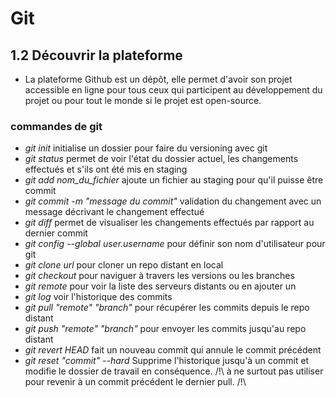 # Git

## 1.2 Découvrir la plateforme

* La plateforme Github est un dépôt, elle permet d'avoir son projet accessible en ligne pour tous ceux qui participent au développement du projet ou pour tout le monde si le projet est open-source.

 ### commandes de git
 
 * _git init_ initialise un dossier pour faire du versioning avec git 
 *  _git status_ permet de voir l'état du dossier actuel, les changements effectués et s'ils ont été mis en staging
 *  _git add nom_du_fichier_ ajoute un fichier au staging pour qu'il puisse être commit
 *  _git commit -m "message du commit"_ validation du changement avec un message décrivant le changement effectué
 *  _git diff_ permet de visualiser les changements effectués par rapport au dernier commit
 *  _git config --global user.username_ pour définir son nom d'utilisateur pour git
 *  _git clone url_ pour cloner un repo distant en local
 *  _git checkout_ pour naviguer à travers les versions ou les branches
 *  _git remote_ pour voir la liste des serveurs distants ou en ajouter un
 *  _git log_ voir l'historique des commits
 *  _git pull "remote" "branch"_ pour récupérer les commits depuis le repo distant
 *  _git push "remote" "branch"_ pour envoyer les commits jusqu'au repo distant
 *  _git revert HEAD_ fait un nouveau commit qui annule le commit précédent
 *  _git reset "commit" --hard_ Supprime l'historique jusqu'à un commit et modifie le dossier de travail en conséquence. /!\ à ne surtout pas utiliser pour revenir à un commit précédent le dernier pull. /!\ 
